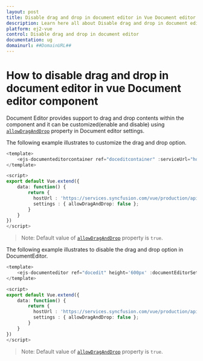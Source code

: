 ```yaml
---
layout: post
title: Disable drag and drop in document editor in Vue Document editor component | Syncfusion
description: Learn here all about Disable drag and drop in document editor in Syncfusion Vue Document editor component of Syncfusion Essential JS 2 and more.
platform: ej2-vue
control: Disable drag and drop in document editor 
documentation: ug
domainurl: ##DomainURL##
---
```


# How to disable drag and drop in document editor in vue Document editor component

Document Editor provides support to drag and drop contents within the component and it can be customized(enable and disable) using [`allowDragAndDrop`](https://ej2.syncfusion.com/vue/documentation/api/document-editor-container/documenteditorsettings/#allowDragAndDrop)  property in Document editor settings.

The following example illustrates to customize the drag and drop option.

```typescript
<template>
    <ejs-documenteditorcontainer ref="doceditcontainer" :serviceUrl="hostUrl" :enableToolbar='true' height='600px' :documentEditorSettings="settings"></ejs-documenteditorcontainer>  
</template>

<script>
export default Vue.extend({
    data: function() {
        return {
          hostUrl : 'https://services.syncfusion.com/vue/production/api/documenteditor/',
          settings : { allowDragAndDrop: false };
        }
    }
})
</script>
```

>Note: Default value of [`allowDragAndDrop`](https://ej2.syncfusion.com/vue/documentation/api/document-editor-container/documenteditorsettings/#allowDragAndDrop) property is `true`.

The following example illustrates to disable the drag and drop option in DocumentEditor.

```typescript
<template>
    <ejs-documenteditor ref="docedit" height='600px' :documentEditorSettings="settings"></ejs-documenteditor>  
</template>

<script>
export default Vue.extend({
    data: function() {
        return {
          hostUrl : 'https://services.syncfusion.com/vue/production/api/documenteditor/',
          settings : { allowDragAndDrop: false };
        }
    }
})
</script>
```

>Note: Default value of [`allowDragAndDrop`](https://ej2.syncfusion.com/vue/documentation/api/document-editor/documenteditorsettings/#allowDragAndDrop) property is `true`.
